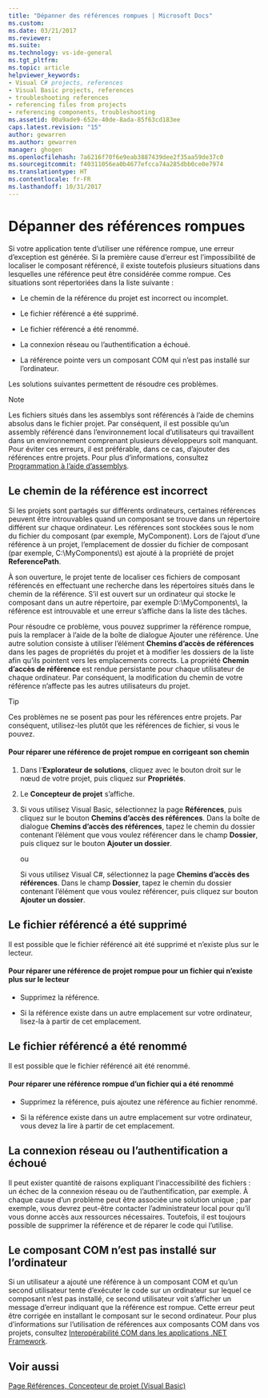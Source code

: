 ```yaml
---
title: "Dépanner des références rompues | Microsoft Docs"
ms.custom: 
ms.date: 03/21/2017
ms.reviewer: 
ms.suite: 
ms.technology: vs-ide-general
ms.tgt_pltfrm: 
ms.topic: article
helpviewer_keywords:
- Visual C# projects, references
- Visual Basic projects, references
- troubleshooting references
- referencing files from projects
- referencing components, troubleshooting
ms.assetid: 00a9ade9-652e-40de-8ada-85f63cd183ee
caps.latest.revision: "15"
author: gewarren
ms.author: gewarren
manager: ghogen
ms.openlocfilehash: 7a6216f70f6e9eab3887439dee2f35aa59de37c0
ms.sourcegitcommit: f40311056ea0b4677efcca74a285dbb0ce0e7974
ms.translationtype: HT
ms.contentlocale: fr-FR
ms.lasthandoff: 10/31/2017
---
```

# <a name="troubleshoot-broken-references"></a>Dépanner des références rompues
Si votre application tente d’utiliser une référence rompue, une erreur d’exception est générée. Si la première cause d’erreur est l’impossibilité de localiser le composant référencé, il existe toutefois plusieurs situations dans lesquelles une référence peut être considérée comme rompue. Ces situations sont répertoriées dans la liste suivante :  

-   Le chemin de la référence du projet est incorrect ou incomplet.  

-   Le fichier référencé a été supprimé.  

-   Le fichier référencé a été renommé.  

-   La connexion réseau ou l’authentification a échoué.  

-   La référence pointe vers un composant COM qui n’est pas installé sur l’ordinateur.  

 Les solutions suivantes permettent de résoudre ces problèmes.  

> [!NOTE]
>  Les fichiers situés dans les assemblys sont référencés à l’aide de chemins absolus dans le fichier projet. Par conséquent, il est possible qu’un assembly référencé dans l’environnement local d’utilisateurs qui travaillent dans un environnement comprenant plusieurs développeurs soit manquant. Pour éviter ces erreurs, il est préférable, dans ce cas, d’ajouter des références entre projets. Pour plus d’informations, consultez [Programmation à l’aide d’assemblys](/dotnet/framework/app-domains/programming-with-assemblies).

## <a name="reference-path-is-incorrect"></a>Le chemin de la référence est incorrect  
 Si les projets sont partagés sur différents ordinateurs, certaines références peuvent être introuvables quand un composant se trouve dans un répertoire différent sur chaque ordinateur. Les références sont stockées sous le nom du fichier du composant (par exemple, MyComponent). Lors de l’ajout d’une référence à un projet, l’emplacement de dossier du fichier de composant (par exemple, C:\MyComponents\\) est ajouté à la propriété de projet **ReferencePath**.  

 À son ouverture, le projet tente de localiser ces fichiers de composant référencés en effectuant une recherche dans les répertoires situés dans le chemin de la référence. S’il est ouvert sur un ordinateur qui stocke le composant dans un autre répertoire, par exemple D:\MyComponents\\, la référence est introuvable et une erreur s’affiche dans la liste des tâches.  

 Pour résoudre ce problème, vous pouvez supprimer la référence rompue, puis la remplacer à l’aide de la boîte de dialogue Ajouter une référence. Une autre solution consiste à utiliser l’élément **Chemins d’accès de références** dans les pages de propriétés du projet et à modifier les dossiers de la liste afin qu’ils pointent vers les emplacements corrects. La propriété **Chemin d’accès de référence** est rendue persistante pour chaque utilisateur de chaque ordinateur. Par conséquent, la modification du chemin de votre référence n’affecte pas les autres utilisateurs du projet.  

> [!TIP]
>  Ces problèmes ne se posent pas pour les références entre projets. Par conséquent, utilisez-les plutôt que les références de fichier, si vous le pouvez.  

#### <a name="to-fix-a-broken-project-reference-by-correcting-the-reference-path"></a>Pour réparer une référence de projet rompue en corrigeant son chemin  

1.  Dans l’**Explorateur de solutions**, cliquez avec le bouton droit sur le nœud de votre projet, puis cliquez sur **Propriétés**.  

2.  Le **Concepteur de projet** s’affiche.  

3.  Si vous utilisez Visual Basic, sélectionnez la page **Références**, puis cliquez sur le bouton **Chemins d’accès des références**. Dans la boîte de dialogue **Chemins d’accès des références**, tapez le chemin du dossier contenant l’élément que vous voulez référencer dans le champ **Dossier**, puis cliquez sur le bouton **Ajouter un dossier**.  

     ou  

     Si vous utilisez Visual C#, sélectionnez la page **Chemins d’accès des références**. Dans le champ **Dossier**, tapez le chemin du dossier contenant l’élément que vous voulez référencer, puis cliquez sur bouton **Ajouter un dossier**.  

## <a name="referenced-file-has-been-deleted"></a>Le fichier référencé a été supprimé  
 Il est possible que le fichier référencé ait été supprimé et n’existe plus sur le lecteur.  

#### <a name="to-fix-a-broken-project-reference-for-a-file-that-no-longer-exists-on-your-drive"></a>Pour réparer une référence de projet rompue pour un fichier qui n’existe plus sur le lecteur  

-   Supprimez la référence.  

-   Si la référence existe dans un autre emplacement sur votre ordinateur, lisez-la à partir de cet emplacement.  

## <a name="referenced-file-has-been-renamed"></a>Le fichier référencé a été renommé  
 Il est possible que le fichier référencé ait été renommé.  

#### <a name="to-fix-a-broken-reference-for-a-file-that-has-been-renamed"></a>Pour réparer une référence rompue d’un fichier qui a été renommé  

-   Supprimez la référence, puis ajoutez une référence au fichier renommé.  

-   Si la référence existe dans un autre emplacement sur votre ordinateur, vous devez la lire à partir de cet emplacement.

## <a name="network-connection-or-authentication-has-failed"></a>La connexion réseau ou l’authentification a échoué  
 Il peut exister quantité de raisons expliquant l’inaccessibilité des fichiers : un échec de la connexion réseau ou de l’authentification, par exemple. À chaque cause d’un problème peut être associée une solution unique ; par exemple, vous devrez peut-être contacter l’administrateur local pour qu’il vous donne accès aux ressources nécessaires. Toutefois, il est toujours possible de supprimer la référence et de réparer le code qui l’utilise.

## <a name="com-component-is-not-installed-on-computer"></a>Le composant COM n’est pas installé sur l’ordinateur  
 Si un utilisateur a ajouté une référence à un composant COM et qu’un second utilisateur tente d’exécuter le code sur un ordinateur sur lequel ce composant n’est pas installé, ce second utilisateur voit s’afficher un message d’erreur indiquant que la référence est rompue. Cette erreur peut être corrigée en installant le composant sur le second ordinateur. Pour plus d’informations sur l’utilisation de références aux composants COM dans vos projets, consultez [Interopérabilité COM dans les applications .NET Framework](/dotnet/visual-basic/programming-guide/com-interop/com-interoperability-in-net-framework-applications).  

## <a name="see-also"></a>Voir aussi  
 [Page Références, Concepteur de projet (Visual Basic)](../ide/reference/references-page-project-designer-visual-basic.md)   
